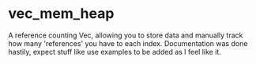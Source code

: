 # vec_mem_heap
A reference counting Vec, allowing you to store data and manually track how many 'references' you have to each index.
Documentation was done hastily, expect stuff like use examples to be added as I feel like it.
